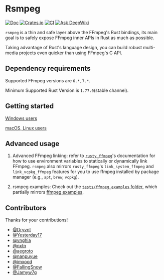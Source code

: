 # Rsmpeg

[![Doc](https://docs.rs/rsmpeg/badge.svg?style=flat-square)](https://docs.rs/rsmpeg)
[![Crates.io](https://img.shields.io/crates/v/rsmpeg)](https://crates.io/crates/rsmpeg)
[![CI](https://github.com/larksuite/rsmpeg/workflows/CI/badge.svg?branch=master&style=flat-square)](https://github.com/larksuite/rsmpeg/actions)
[![Ask DeepWiki](https://deepwiki.com/badge.svg)](https://deepwiki.com/larksuite/rsmpeg)

`rsmpeg` is a thin and safe layer above the FFmpeg's Rust bindings, its main goal is to safely expose FFmpeg inner APIs in Rust as much as possible.

Taking advantage of Rust's language design, you can build robust multi-media projects even quicker than using FFmpeg's C API.

## Dependency requirements

Supported FFmpeg versions are `6.*`, `7.*`.

Minimum Supported Rust Version is `1.77.0`(stable channel).

## Getting started

[Windows users](./doc/windows.md)

[macOS, Linux users](./doc/non-windows.md)

## Advanced usage

1. Advanced FFmpeg linking: refer to [`rusty_ffmpeg`](https://github.com/CCExtractor/rusty_ffmpeg)'s documentation for how to use environment variables to statically or dynamically link FFmpeg. `rsmpeg` also mirrors `rusty_ffmpeg`'s `link_system_ffmpeg` and `link_vcpkg_ffmpeg` features for you to use ffmpeg installed by package manager (e.g., `apt`, `brew`, `vcpkg`).

2. rsmpeg examples: Check out the [`tests/ffmpeg_examples` folder](./tests/ffmpeg_examples/), which partially mirrors [ffmpeg examples](https://github.com/FFmpeg/FFmpeg/tree/master/doc/examples).

## Contributors

Thanks for your contributions!

+ [@Dryvnt](https://github.com/Dryvnt)
+ [@Yesterday17](https://github.com/Yesterday17)
+ [@vnghia](https://github.com/vnghia)
+ [@nxtn](https://github.com/nxtn)
+ [@aegroto](https://github.com/aegroto)
+ [@nanpuyue](https://github.com/nanpuyue)
+ [@imxood](https://github.com/imxood)
+ [@FallingSnow](https://github.com/FallingSnow)
+ [@Jamyw7g](https://github.com/Jamyw7g)
